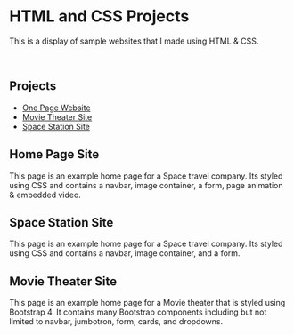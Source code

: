 # HTML and CSS Projects
This is a display of sample websites that I made using HTML & CSS.

<br>

<strong><h2>Projects</h2></strong>
  <ul>
  <li><a href="https://github.com/RammoyL/HTML-and-CSS-Projects/tree/main/Project/One-Page%20Website">One Page Website</a></li>
  <li><a href="https://github.com/RammoyL/HTML-and-CSS-Projects/tree/main/Project/bootstrap4_project">Movie Theater Site</a></li>
  <li><a href="https://github.com/RammoyL/HTML-and-CSS-Projects/blob/main/Basic_HTML_and_CSS/Project/Index.html">Space Station Site</a></li>
  </ul>
  
  <h2>Home Page Site</h2>
  This page is an example home page for a Space travel company. Its styled using CSS and contains a navbar, image container, a form, page animation & embedded video.
  <h2>Space Station Site</h2>
  <p>This page is an example home page for a Space travel company. Its styled using CSS and contains a navbar, image container, and a form.</p>
  <h2>Movie Theater Site</h2>
  This page is an example home page for a Movie theater that is styled using Bootstrap 4. It contains many Bootstrap components including but not limited to navbar, jumbotron, form, cards, and dropdowns.

